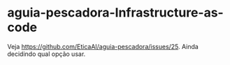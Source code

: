# aguia-pescadora-Infrastructure-as-code
Veja https://github.com/EticaAI/aguia-pescadora/issues/25. Ainda decidindo qual opção usar.
